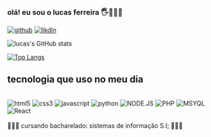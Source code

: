 
### olá! eu sou o lucas ferreira 🖐👨🏽‍💻 

[![github](https://img.shields.io/badge/GitHub-100000?style=for-the-badge&logo=github&logoColor=white)](https://github.com/lucasferreiragafanhoto)
[![likdIn](https://img.shields.io/badge/LinkedIn-0077B5?style=for-the-badge&logo=linkedin&logoColor=white)](https://www.linkedin.com/in/lucas-ferreira-52033b249/)

![lucas's GitHub stats](https://github-readme-stats.vercel.app/api?username=lucasferreiragafanhoto&show_icons=true&theme=darcula)


 
<div>
  
  [![Top Langs](https://github-readme-stats.vercel.app/api/top-langs/?username=lucasferreiragafanhoto&langs_count=8)](https://github.com/lucasferreiragafanhoto/github-readme-stats)
## tecnologia que uso no meu dia

<div style="display: inline-black"><br/> 
 
<img alig="center" alt="html5" src="https://img.shields.io/badge/HTML5-E34F26?style=for-the-badge&logo=html5&logoColor=white" />
<img alig="center" alt="css3" src="https://img.shields.io/badge/CSS3-1572B6?style=for-the-badge&logo=css3&logoColor=white" />
<img alig="center" alt="javascript" src="https://img.shields.io/badge/JavaScript-323330?style=for-the-badge&logo=javascript&logoColor=F7DF1E" />
<img alig="center" alt="python" src="https://img.shields.io/badge/Python-14354C?style=for-the-badge&logo=python&logoColor=white" />
<img alig="center" alt="NODE.JS" src="https://img.shields.io/badge/Node.js-43853D?style=for-the-badge&logo=node.js&logoColor=white" />
 <img alig="center" alt="PHP" src="https://img.shields.io/badge/PHP-777BB4?style=for-the-badge&logo=php&logoColor=white" />
 <img alig="<center" alt="MSYQL" src="https://img.shields.io/badge/MySQL-00000F?style=for-the-badge&logo=mysql&logoColor=white" />
<img alig="<center" alt="React" src="https://img.shields.io/badge/React-20232A?style=for-the-badge&logo=react&logoColor=61DAFB" />
</div><br/>
  👨🏽‍🎓 cursando bacharelado: sistemas de informação S.I; 👨🏽‍🎓 


